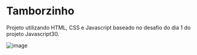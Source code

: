 # Tamborzinho

Projeto utilizando HTML, CSS e Javascript baseado no desafio do dia 1 do projeto Javascript30.

![image](https://user-images.githubusercontent.com/31740577/155899239-aab4f153-48c1-4625-b007-e253f90e2303.png)
